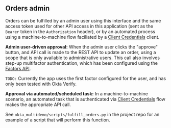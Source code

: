 ## Orders admin

Orders can be fulfilled by an admin user using this interface and the same access token used for other API access in this application (sent as the `Bearer` token in the `Authorization` header), or by an automated process using a machine-to-machine flow faciliated by a [Client Credentials](https://developer.okta.com/docs/guides/implement-client-creds/overview/) client.

**Admin user-driven approval:** When the admin user clicks the "approve" button, and API call is made to the REST API to update an order, using a scope that is only available to administrative users.  This call also involves step-up multifactor authentication, which has been configured using the [Factors API](https://developer.okta.com/docs/reference/api/factors/).

`TODO:` Currently the app uses the first factor configured for the user, and has only been tested with Okta Verify.

**Approval via automated/scheduled task:**  In a machine-to-machine scenario, an automated task that is authenticated via [Client Credentials](https://developer.okta.com/docs/guides/implement-client-creds/overview/) flow makes the appropriate API call.

See `okta_multidemo/scripts/fulfill_orders.py` in the project repo for an example of a script that will perform this function.
